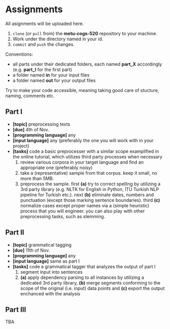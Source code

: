 # Assignments

All asignments will be uploaded here.

1. `clone` (or `pull` from) the **metu-cogs-520** repository to your machine.
2. Work under the directory named in your id.
3. `commit` and `push` the changes.

Conventions:

- all parts under their dedicated folders, each named **part_X** accordingly (e.g. **part_I** for the first part)
- a folder named **in** for your input files
- a folder named **out** for your output files

Try to make your code accessible, meaning taking good care of stucture, naming, comments etc.

## Part I

- **\[topic\]** preprocessing texts
- **\[due\]** 4th of Nov.
- **\[programming language\]** any
- **\[input language\]** any (preferably the one you will work with in your project)
- **\[tasks\]** code a basic preprocesser with a similar scope examplified in the online tutorial, which utilizes third party processes when necessary
  1. review various corpora in your target language and find an appropriate one (preferably noisy)
  2. take a (representative) sample from that corpus. keep it small, no more than 5MB.
  3. preprocess the sample. first **(a)** try to correct spelling by utilizing a 3rd party library (e.g. NLTK for English in Python, İTÜ Turkish NLP pipeline for Turkish etc.). next **(b)** eliminate dates, numbers and punctuation (except those marking sentence boundaries). third **(c)** normalize cases except proper names via a (simple heuristic) process that you will engineer. you can also play with other preprocessing tasks, such as stemming.

## Part II

- **\[topic\]** grammatical tagging
- **\[due\]** 11th of Nov.
- **\[programming language\]** any
- **\[input language\]** same as part I
- **\[tasks\]** code a grammatical tagger that analyzes the output of part I
  1. segment input into sentences
  2. **(a)** apply dependency parsing to all instances by utilizing a dedicated 3rd party library, **(b)** merge segments conforming to the scope of the original (i.e. input) data points and **(c)** export the output enchanced with the analysis

## Part III

TBA
